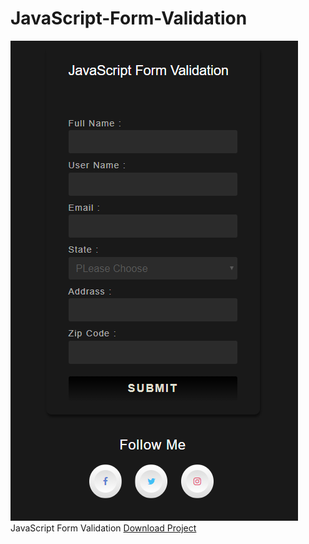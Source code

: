 # JavaScript-Form-Validation
<img src="https://raw.githubusercontent.com/jalalamin/JavaScript-Form-Validation/gh-pages/img/form.png" alt="Preview">
JavaScript Form Validation
<a href="https://github.com/jalalamin/JavaScript-Form-Validition/archive/gh-pages.zip">Download Project</a>
